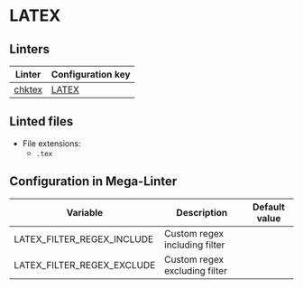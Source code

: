 <!-- markdownlint-disable MD003 MD020 MD033 MD041 -->
<!-- Generated by .automation/build.py, please do not update manually -->
<!-- Instead, update descriptor file at https://github.com/nvuillam/mega-linter/tree/master/megalinter/descriptors/latex.yml -->
# LATEX

## Linters

| Linter                    | Configuration key        |
|---------------------------|--------------------------|
| [chktex](latex_chktex.md) | [LATEX](latex_chktex.md) |

## Linted files

- File extensions:
  - `.tex`

## Configuration in Mega-Linter

| Variable                   | Description                   | Default value |
|----------------------------|-------------------------------|---------------|
| LATEX_FILTER_REGEX_INCLUDE | Custom regex including filter |               |
| LATEX_FILTER_REGEX_EXCLUDE | Custom regex excluding filter |               |

